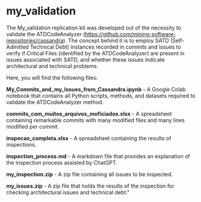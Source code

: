 # my_validation

The My_validation replication kit was developed out of the necessity to validate the ATDCodeAnalyzer (https://github.com/mining-software-repositories/cassandra). The concept behind it is to employ SATD (Self-Admitted Technical Debt) instances recorded in commits and issues to verify if Critical Files (identified by the ATDCodeAnalyzer) are present in issues associated with SATD, and whether these issues indicate architectural and technical problems.

Here, you will find the following files:

**My_Commits_and_my_Issues_from_Cassandra.ipynb** - A Google Colab notebook that contains all Python scripts, methods, and datasets required to validate the ATDCodeAnalyzer method.

**commits_com_muitos_arquivos_moficiados.xlsx** - A spreadsheet containing remarkable commits with many modified files and many lines modified per commit. 

**inspecao_completa.xlsx** - A spreadsheet containing the results of inspections.

**inspection_process.md** - A markdown file that provides an explanation of the inspection process assisted by ChatGPT.

**my_inspection.zip** - A zip file containing all issues to be inspected.

**my_issues.zip** - A zip file that holds the results of the inspection for checking architectural issues and technical debt."

